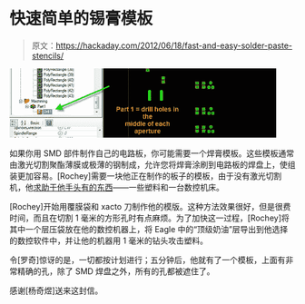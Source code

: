 # 快速简单的锡膏模板

> 原文：<https://hackaday.com/2012/06/18/fast-and-easy-solder-paste-stencils/>

![](img/bd4705bbce6dd6e1ac8bb21941898cf7.png "drill")

如果你用 SMD 部件制作自己的电路板，你可能需要一个焊膏模板。这些模板通常由激光切割聚酯薄膜或极薄的钢制成，允许您将焊膏涂刷到电路板的焊盘上，使组装更加容易。[Rochey]需要一块他正在制作的板子的模板，由于没有激光切割机，他[求助于他手头有的东西](http://www.groupdiy.com/index.php?topic=46382.0)——一些塑料和一台数控机床。

[Rochey]开始用覆膜袋和 xacto 刀制作他的模版。这种方法效果很好，但是很费时间，而且在切割 1 毫米的方形孔时有点麻烦。为了加快这一过程，[Rochey]将其中一个层压袋放在他的数控机器上，将 Eagle 中的“顶级奶油”层导出到他选择的数控软件中，并让他的机器用 1 毫米的钻头攻击塑料。

令[罗奇]惊讶的是，一切都按计划进行；五分钟后，他就有了一个模板，上面有非常精确的孔，除了 SMD 焊盘之外，所有的孔都被遮住了。

感谢[杨奇煜]送来这封信。